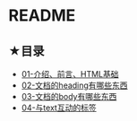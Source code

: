 # README

## ★目录

- [01-介绍、前言、HTML基础](https://mubu.com/doc/hmMY7dFgv0)
- [02-文档的heading有哪些东西](./02.md)
- [03-文档的body有哪些东西](./03.md)
- [04-与text互动的标签](./04.md)